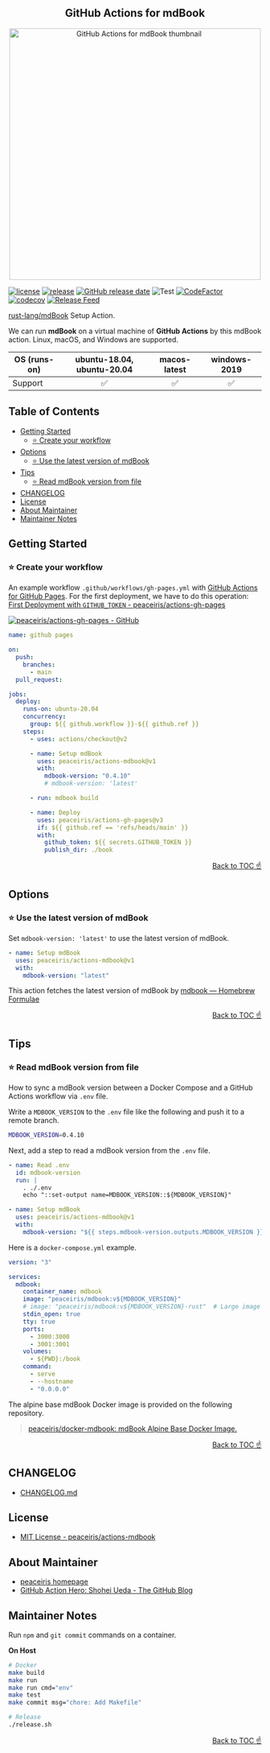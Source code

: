 <h2 align="center">
GitHub Actions for mdBook
</h2>

<div align="center">
  <img src="https://raw.githubusercontent.com/peaceiris/actions-mdbook/main/images/ogp.jpg" alt="GitHub Actions for mdBook thumbnail" width="500px">
</div>

[![license](https://img.shields.io/github/license/peaceiris/actions-mdbook.svg)](https://github.com/peaceiris/actions-mdbook/blob/main/LICENSE)
[![release](https://img.shields.io/github/release/peaceiris/actions-mdbook.svg)](https://github.com/peaceiris/actions-mdbook/releases/latest)
[![GitHub release date](https://img.shields.io/github/release-date/peaceiris/actions-mdbook.svg)](https://github.com/peaceiris/actions-mdbook/releases)
![Test](https://github.com/peaceiris/actions-mdbook/workflows/Test/badge.svg?branch=main&event=push)
[![CodeFactor](https://www.codefactor.io/repository/github/peaceiris/actions-mdbook/badge)](https://www.codefactor.io/repository/github/peaceiris/actions-mdbook)
[![codecov](https://codecov.io/gh/peaceiris/actions-mdbook/branch/main/graph/badge.svg)](https://codecov.io/gh/peaceiris/actions-mdbook)
[![Release Feed](https://img.shields.io/badge/release-feed-yellow)](https://github.com/peaceiris/actions-mdbook/releases.atom)

[rust-lang/mdBook] Setup Action.

[rust-lang/mdBook]: https://github.com/rust-lang/mdBook

We can run **mdBook** on a virtual machine of **GitHub Actions** by this mdBook action.
Linux, macOS, and Windows are supported.

| OS (runs-on) | ubuntu-18.04, ubuntu-20.04 | macos-latest | windows-2019 |
| ------------ | :------------------------: | :----------: | :----------: |
| Support      |            ✅️             |     ✅️      |     ✅️      |

## Table of Contents

<!-- START doctoc generated TOC please keep comment here to allow auto update -->
<!-- DON'T EDIT THIS SECTION, INSTEAD RE-RUN doctoc TO UPDATE -->

- [Getting Started](#getting-started)
  - [⭐️ Create your workflow](#%EF%B8%8F-create-your-workflow)
- [Options](#options)
  - [⭐️ Use the latest version of mdBook](#%EF%B8%8F-use-the-latest-version-of-mdbook)
- [Tips](#tips)
  - [⭐️ Read mdBook version from file](#%EF%B8%8F-read-mdbook-version-from-file)
- [CHANGELOG](#changelog)
- [License](#license)
- [About Maintainer](#about-maintainer)
- [Maintainer Notes](#maintainer-notes)

<!-- END doctoc generated TOC please keep comment here to allow auto update -->

## Getting Started

### ⭐️ Create your workflow

An example workflow `.github/workflows/gh-pages.yml` with [GitHub Actions for GitHub Pages].
For the first deployment, we have to do this operation: [First Deployment with `GITHUB_TOKEN` - peaceiris/actions-gh-pages](https://github.com/peaceiris/actions-gh-pages#%EF%B8%8F-first-deployment-with-github_token)

[GitHub Actions for GitHub Pages]: https://github.com/peaceiris/actions-gh-pages

[![peaceiris/actions-gh-pages - GitHub](https://gh-card.dev/repos/peaceiris/actions-gh-pages.svg?fullname)](https://github.com/peaceiris/actions-gh-pages)

```yaml
name: github pages

on:
  push:
    branches:
      - main
  pull_request:

jobs:
  deploy:
    runs-on: ubuntu-20.04
    concurrency:
      group: ${{ github.workflow }}-${{ github.ref }}
    steps:
      - uses: actions/checkout@v2

      - name: Setup mdBook
        uses: peaceiris/actions-mdbook@v1
        with:
          mdbook-version: "0.4.10"
          # mdbook-version: 'latest'

      - run: mdbook build

      - name: Deploy
        uses: peaceiris/actions-gh-pages@v3
        if: ${{ github.ref == 'refs/heads/main' }}
        with:
          github_token: ${{ secrets.GITHUB_TOKEN }}
          publish_dir: ./book
```

<div align="right">
<a href="#table-of-contents">Back to TOC ☝️</a>
</div>

## Options

### ⭐️ Use the latest version of mdBook

Set `mdbook-version: 'latest'` to use the latest version of mdBook.

```yaml
- name: Setup mdBook
  uses: peaceiris/actions-mdbook@v1
  with:
    mdbook-version: "latest"
```

This action fetches the latest version of mdBook by [mdbook — Homebrew Formulae](https://formulae.brew.sh/formula/mdbook)

<div align="right">
<a href="#table-of-contents">Back to TOC ☝️</a>
</div>

## Tips

### ⭐️ Read mdBook version from file

How to sync a mdBook version between a Docker Compose and a GitHub Actions workflow via `.env` file.

Write a `MDBOOK_VERSION` to the `.env` file like the following and push it to a remote branch.

```sh
MDBOOK_VERSION=0.4.10
```

Next, add a step to read a mdBook version from the `.env` file.

```yaml
- name: Read .env
  id: mdbook-version
  run: |
    . ./.env
    echo "::set-output name=MDBOOK_VERSION::${MDBOOK_VERSION}"

- name: Setup mdBook
  uses: peaceiris/actions-mdbook@v1
  with:
    mdbook-version: "${{ steps.mdbook-version.outputs.MDBOOK_VERSION }}"
```

Here is a `docker-compose.yml` example.

```yaml
version: "3"

services:
  mdbook:
    container_name: mdbook
    image: "peaceiris/mdbook:v${MDBOOK_VERSION}"
    # image: "peaceiris/mdbook:v${MDBOOK_VERSION}-rust"  # Large image including Rust compiler
    stdin_open: true
    tty: true
    ports:
      - 3000:3000
      - 3001:3001
    volumes:
      - ${PWD}:/book
    command:
      - serve
      - --hostname
      - "0.0.0.0"
```

The alpine base mdBook Docker image is provided on the following repository.

> [peaceiris/docker-mdbook: mdBook Alpine Base Docker Image.](https://github.com/peaceiris/docker-mdbook)

<div align="right">
<a href="#table-of-contents">Back to TOC ☝️</a>
</div>

## CHANGELOG

- [CHANGELOG.md](CHANGELOG.md)

## License

- [MIT License - peaceiris/actions-mdbook]

[MIT License - peaceiris/actions-mdbook]: https://github.com/peaceiris/actions-mdbook/blob/main/LICENSE

## About Maintainer

- [peaceiris homepage](https://peaceiris.com/)
- [GitHub Action Hero: Shohei Ueda - The GitHub Blog](https://github.blog/2020-03-22-github-action-hero-shohei-ueda/)

## Maintainer Notes

Run `npm` and `git commit` commands on a container.

**On Host**

```sh
# Docker
make build
make run
make run cmd="env"
make test
make commit msg="chore: Add Makefile"

# Release
./release.sh
```

<div align="right">
<a href="#table-of-contents">Back to TOC ☝️</a>
</div>
